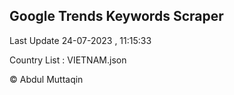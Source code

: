 

## Google Trends Keywords Scraper 
 
Last Update 24-07-2023 , 11:15:33

Country List :
VIETNAM.json



© Abdul Muttaqin 
